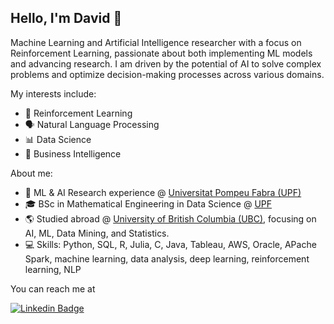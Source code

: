 ## Hello, I'm David 👋

Machine Learning and Artificial Intelligence researcher with a focus on Reinforcement Learning, passionate about both implementing ML models and advancing research. I am driven by the potential of AI to solve complex problems and optimize decision-making processes across various domains.

My interests include:
- 🤖 Reinforcement Learning
- 🗣️ Natural Language Processing
- 📊 Data Science
- 💼 Business Intelligence

About me:
- 🤖 ML & AI Research experience @ [Universitat Pompeu Fabra (UPF)](https://www.upf.edu/web/ai-ml)
- 🎓 BSc in Mathematical Engineering in Data Science @ [UPF](https://www.upf.edu/en/web/etic/grau-en-enginyeria-matematica-ciencia-de-dades)
- 🌎 Studied abroad @ [University of British Columbia (UBC)](https://www.ubc.ca/), focusing on AI, ML, Data Mining, and Statistics.
- 💻 Skills: Python, SQL, R, Julia, C, Java, Tableau, AWS, Oracle, APache Spark, machine learning, data analysis, deep learning, reinforcement learning, NLP

You can reach me at 

[![Linkedin Badge](https://img.shields.io/badge/-davidperezcarrasco-blue?style=flat-square&logo=Linkedin&logoColor=white&link=[https://www.linkedin.com/in/davidperezcarrasco/])](https://www.linkedin.com/in/davidperezcarrasco/)

